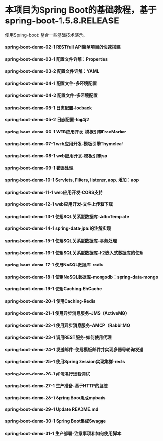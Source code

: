 # 本项目为Spring Boot的基础教程，基于spring-boot-1.5.8.RELEASE
使用Spring-boot: 整合一些基础技术演示。

#### spring-boot-demo-02-1	RESTfull API简单项目的快速搭建
#### spring-boot-demo-03-1	配置文件详解：Properties
#### spring-boot-demo-03-2	配置文件详解：YAML
#### spring-boot-demo-04-1	配置文件-多环境配置
#### spring-boot-demo-04-2	配置文件-多环境配置
#### spring-boot-demo-05-1	日志配置-logback
#### spring-boot-demo-05-2	日志配置-log4j2
#### spring-boot-demo-06-1	WEB应用开发-模板引擎FreeMarker
#### spring-boot-demo-07-1	web应用开发-模板引擎Thymeleaf
#### spring-boot-demo-08-1	web应用开发-模板引擎jsp
#### spring-boot-demo-09-1	错误处理
#### spring-boot-demo-10-1	Servlets, Filters, listener, aop. 增加：aop
#### spring-boot-demo-11-1	web应用开发-CORS支持
#### spring-boot-demo-12-1	web应用开发-文件上传和下载
#### spring-boot-demo-13-1	使用SQL关系型数据库-JdbcTemplate
#### spring-boot-demo-14-1	spring-data-jpa:的注解实现
#### spring-boot-demo-15-1	使用SQL关系型数据库-事务处理
#### spring-boot-demo-16-1	使用SQL关系型数据库-h2嵌入式数据库的使用
#### spring-boot-demo-17-1	使用NoSQL数据库-redis
#### spring-boot-demo-18-1	使用NoSQL数据库-mongodb：spring-data-mongo
#### spring-boot-demo-19-1	使用Caching-EhCache
#### spring-boot-demo-20-1	使用Caching-Redis
#### spring-boot-demo-21-1	使用异步消息服务-JMS（ActiveMQ）
#### spring-boot-demo-22-1	使用异步消息服务-AMQP（RabbitMQ
#### spring-boot-demo-23-1	调用REST服务-如何使用代理
#### spring-boot-demo-24-1	发送邮件-使用模板邮件并实现多账号轮询发送
#### spring-boot-demo-25-1	使用Spring Session实现集群-redis
#### spring-boot-demo-26-1	如何进行远程调试
#### spring-boot-demo-27-1	生产准备-基于HTTP的监控
#### spring-boot-demo-28-1	Spring Boot集成mybatis
#### spring-boot-demo-29-1	Update README.md
#### spring-boot-demo-30-1	Spring Boot集成Swagge
#### spring-boot-demo-31-1	生产部署-注意事项和如何使用脚本
